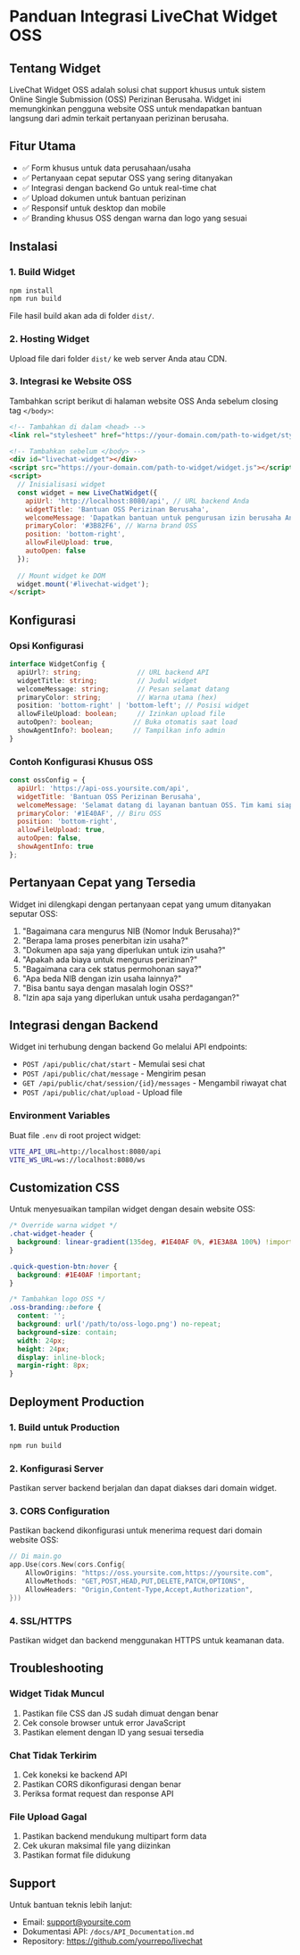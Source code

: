 # Panduan Integrasi LiveChat Widget OSS

## Tentang Widget

LiveChat Widget OSS adalah solusi chat support khusus untuk sistem Online Single Submission (OSS) Perizinan Berusaha. Widget ini memungkinkan pengguna website OSS untuk mendapatkan bantuan langsung dari admin terkait pertanyaan perizinan berusaha.

## Fitur Utama

- ✅ Form khusus untuk data perusahaan/usaha
- ✅ Pertanyaan cepat seputar OSS yang sering ditanyakan
- ✅ Integrasi dengan backend Go untuk real-time chat
- ✅ Upload dokumen untuk bantuan perizinan
- ✅ Responsif untuk desktop dan mobile
- ✅ Branding khusus OSS dengan warna dan logo yang sesuai

## Instalasi

### 1. Build Widget

```bash
npm install
npm run build
```

File hasil build akan ada di folder `dist/`.

### 2. Hosting Widget

Upload file dari folder `dist/` ke web server Anda atau CDN.

### 3. Integrasi ke Website OSS

Tambahkan script berikut di halaman website OSS Anda sebelum closing tag `</body>`:

```html
<!-- Tambahkan di dalam <head> -->
<link rel="stylesheet" href="https://your-domain.com/path-to-widget/style.css">

<!-- Tambahkan sebelum </body> -->
<div id="livechat-widget"></div>
<script src="https://your-domain.com/path-to-widget/widget.js"></script>
<script>
  // Inisialisasi widget
  const widget = new LiveChatWidget({
    apiUrl: 'http://localhost:8080/api', // URL backend Anda
    widgetTitle: 'Bantuan OSS Perizinan Berusaha',
    welcomeMessage: 'Dapatkan bantuan untuk pengurusan izin berusaha Anda',
    primaryColor: '#3B82F6', // Warna brand OSS
    position: 'bottom-right',
    allowFileUpload: true,
    autoOpen: false
  });
  
  // Mount widget ke DOM
  widget.mount('#livechat-widget');
</script>
```

## Konfigurasi

### Opsi Konfigurasi

```typescript
interface WidgetConfig {
  apiUrl?: string;              // URL backend API
  widgetTitle: string;          // Judul widget
  welcomeMessage: string;       // Pesan selamat datang
  primaryColor: string;         // Warna utama (hex)
  position: 'bottom-right' | 'bottom-left'; // Posisi widget
  allowFileUpload: boolean;     // Izinkan upload file
  autoOpen?: boolean;          // Buka otomatis saat load
  showAgentInfo?: boolean;     // Tampilkan info admin
}
```

### Contoh Konfigurasi Khusus OSS

```javascript
const ossConfig = {
  apiUrl: 'https://api-oss.yoursite.com/api',
  widgetTitle: 'Bantuan OSS Perizinan Berusaha',
  welcomeMessage: 'Selamat datang di layanan bantuan OSS. Tim kami siap membantu Anda dengan pengurusan perizinan berusaha.',
  primaryColor: '#1E40AF', // Biru OSS
  position: 'bottom-right',
  allowFileUpload: true,
  autoOpen: false,
  showAgentInfo: true
};
```

## Pertanyaan Cepat yang Tersedia

Widget ini dilengkapi dengan pertanyaan cepat yang umum ditanyakan seputar OSS:

1. "Bagaimana cara mengurus NIB (Nomor Induk Berusaha)?"
2. "Berapa lama proses penerbitan izin usaha?"
3. "Dokumen apa saja yang diperlukan untuk izin usaha?"
4. "Apakah ada biaya untuk mengurus perizinan?"
5. "Bagaimana cara cek status permohonan saya?"
6. "Apa beda NIB dengan izin usaha lainnya?"
7. "Bisa bantu saya dengan masalah login OSS?"
8. "Izin apa saja yang diperlukan untuk usaha perdagangan?"

## Integrasi dengan Backend

Widget ini terhubung dengan backend Go melalui API endpoints:

- `POST /api/public/chat/start` - Memulai sesi chat
- `POST /api/public/chat/message` - Mengirim pesan
- `GET /api/public/chat/session/{id}/messages` - Mengambil riwayat chat
- `POST /api/public/chat/upload` - Upload file

### Environment Variables

Buat file `.env` di root project widget:

```bash
VITE_API_URL=http://localhost:8080/api
VITE_WS_URL=ws://localhost:8080/ws
```

## Customization CSS

Untuk menyesuaikan tampilan widget dengan desain website OSS:

```css
/* Override warna widget */
.chat-widget-header {
  background: linear-gradient(135deg, #1E40AF 0%, #1E3A8A 100%) !important;
}

.quick-question-btn:hover {
  background: #1E40AF !important;
}

/* Tambahkan logo OSS */
.oss-branding::before {
  content: '';
  background: url('/path/to/oss-logo.png') no-repeat;
  background-size: contain;
  width: 24px;
  height: 24px;
  display: inline-block;
  margin-right: 8px;
}
```

## Deployment Production

### 1. Build untuk Production

```bash
npm run build
```

### 2. Konfigurasi Server

Pastikan server backend berjalan dan dapat diakses dari domain widget.

### 3. CORS Configuration

Pastikan backend dikonfigurasi untuk menerima request dari domain website OSS:

```go
// Di main.go
app.Use(cors.New(cors.Config{
    AllowOrigins: "https://oss.yoursite.com,https://yoursite.com",
    AllowMethods: "GET,POST,HEAD,PUT,DELETE,PATCH,OPTIONS",
    AllowHeaders: "Origin,Content-Type,Accept,Authorization",
}))
```

### 4. SSL/HTTPS

Pastikan widget dan backend menggunakan HTTPS untuk keamanan data.

## Troubleshooting

### Widget Tidak Muncul

1. Pastikan file CSS dan JS sudah dimuat dengan benar
2. Cek console browser untuk error JavaScript
3. Pastikan element dengan ID yang sesuai tersedia

### Chat Tidak Terkirim

1. Cek koneksi ke backend API
2. Pastikan CORS dikonfigurasi dengan benar
3. Periksa format request dan response API

### File Upload Gagal

1. Pastikan backend mendukung multipart form data
2. Cek ukuran maksimal file yang diizinkan
3. Pastikan format file didukung

## Support

Untuk bantuan teknis lebih lanjut:
- Email: support@yoursite.com
- Dokumentasi API: `/docs/API_Documentation.md`
- Repository: https://github.com/yourrepo/livechat
